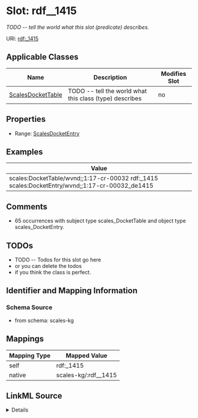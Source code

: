 

# Slot: rdf__1415


_TODO -- tell the world what this slot (predicate) describes._





URI: [rdf:_1415](http://www.w3.org/1999/02/22-rdf-syntax-ns#_1415)



<!-- no inheritance hierarchy -->





## Applicable Classes

| Name | Description | Modifies Slot |
| --- | --- | --- |
| [ScalesDocketTable](../classes/ScalesDocketTable.md) | TODO -- tell the world what this class (type) describes |  no  |







## Properties

* Range: [ScalesDocketEntry](../classes/ScalesDocketEntry.md)






## Examples

| Value |
| --- |
| scales:DocketTable/wvnd;;1:17-cr-00032 rdf:_1415 scales:DocketEntry/wvnd;;1:17-cr-00032_de1415 |

## Comments

* 65 occurrences with subject type scales_DocketTable and object type scales_DocketEntry.

## TODOs

* TODO -- Todos for this slot go here
* or you can delete the todos
* if you think the class is perfect.

## Identifier and Mapping Information







### Schema Source


* from schema: scales-kg




## Mappings

| Mapping Type | Mapped Value |
| ---  | ---  |
| self | rdf:_1415 |
| native | scales-kg/:rdf__1415 |




## LinkML Source

<details>
```yaml
name: rdf__1415
description: TODO -- tell the world what this slot (predicate) describes.
todos:
- TODO -- Todos for this slot go here
- or you can delete the todos
- if you think the class is perfect.
comments:
- 65 occurrences with subject type scales_DocketTable and object type scales_DocketEntry.
examples:
- value: scales:DocketTable/wvnd;;1:17-cr-00032 rdf:_1415 scales:DocketEntry/wvnd;;1:17-cr-00032_de1415
from_schema: scales-kg
rank: 1000
slot_uri: rdf:_1415
alias: rdf__1415
domain_of:
- scales_DocketTable
range: scales_DocketEntry

```
</details>